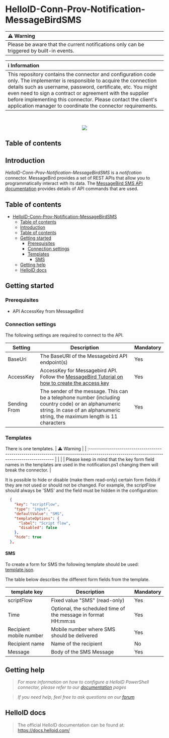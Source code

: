 # HelloID-Conn-Prov-Notification-MessageBirdSMS

| :warning: Warning |
|:---------------------------|
| Please be aware that the current notifications only can be triggered by built-in events.  |

| :information_source: Information |
|:---------------------------|
| This repository contains the connector and configuration code only. The implementer is responsible to acquire the connection details such as username, password, certificate, etc. You might even need to sign a contract or agreement with the supplier before implementing this connector. Please contact the client's application manager to coordinate the connector requirements.       |
<br />
<p align="center"> 
  <img src="https://developers.messagebird.com/img/glyph.svg">
</p>

## Table of contents

## Introduction

_HelloID-Conn-Prov-Notification-MessageBirdSMS_ is a _notifcation_ connector. MessageBird provides a set of REST APIs that allow you to programmatically interact with its data. The [MessageBird SMS API documentation](https://developers.messagebird.com/api/sms-messaging/#api-endpoint) provides details of API commands that are used.

## Table of contents

- [HelloID-Conn-Prov-Notification-MessageBirdSMS](#helloid-conn-prov-notification-messagebirdsms)
  - [Table of contents](#table-of-contents)
  - [Introduction](#introduction)
  - [Table of contents](#table-of-contents-1)
  - [Getting started](#getting-started)
    - [Prerequisites](#prerequisites)
    - [Connection settings](#connection-settings)
    - [Templates](#templates)
      - [SMS](#sms)
  - [Getting help](#getting-help)
  - [HelloID docs](#helloid-docs)

## Getting started
### Prerequisites

  - API AccessKey from MessageBird  

### Connection settings

The following settings are required to connect to the API.

| Setting              | Description                                                | Mandatory |
| -------------------- | ---------------------------------------------------------  | --------- |
| BaseUri              | The BaseURI of the Messagebird API endpoint(s)             | Yes       |
| AccessKey            | AccessKey for Messagebird API. Follow the [MessageBird Tutorial on how to create the access key](https://developers.messagebird.com/tutorials/getting-started-101/)  | Yes       |
| Sending From         | The sender of the message. This can be a telephone number (including country code) or an alphanumeric string. In case of an alphanumeric string, the maximum length is 11 characters     | Yes       |

### Templates

There is one templates.
| :warning: Warning                                                                                                                           |
| :------------------------------------------------------------------------------------------------------------------------------------------ |
|                                                                                                                                             |
| Please keep in mind that the key form field names in the templates are used in the notification.ps1 changing them will break the connector. |

It is possible to hide or disable (make them read-only) certain form fields if they are not used or should not be changed. For example, the scriptFlow should always be 'SMS' and the field must be hidden in the configuration:

```JSON
  {
    "key": "scriptFlow",
    "type": "input",
    "defaultValue": "SMS",
    "templateOptions": {
      "label": "Script flow",
      "disabled": false
    },
    "hide": true
  },
```

#### SMS
To create a form for SMS the following template should be used: [template.json](https://github.com/Tools4everBV/HelloID-Conn-Prov-Notification-MessageBirdSMS/blob/main/template.json).

The table below describes the different form fields from the template.

| template key              | Description                                                                      | Mandatory |
| ------------------------  | -------------------------------------------------------------------------------- | --------- |
| scriptFlow                | Fixed value "SMS" (read-only)                                                    | Yes       |
| Time                      | Optional, the scheduled time of the message in format HH:mm:ss                   | Yes       |
| Recipient mobile number   | Mobile number where SMS should be delivered                                      | Yes       |
| Recipient name            | Name of the recipient                                                            | No        |
| Message                   | Body of the SMS Message                                                          | Yes       |

## Getting help

> _For more information on how to configure a HelloID PowerShell connector, please refer to our [documentation](https://docs.helloid.com/en/provisioning/notifications--provisioning-/notification-systems--provisioning-) pages_

> _If you need help, feel free to ask questions on our [forum](https://forum.helloid.com/forum/helloid-connectors/provisioning/4929-helloid-conn-prov-notification-messagebirdsms)_

## HelloID docs

> The official HelloID documentation can be found at: https://docs.helloid.com/
